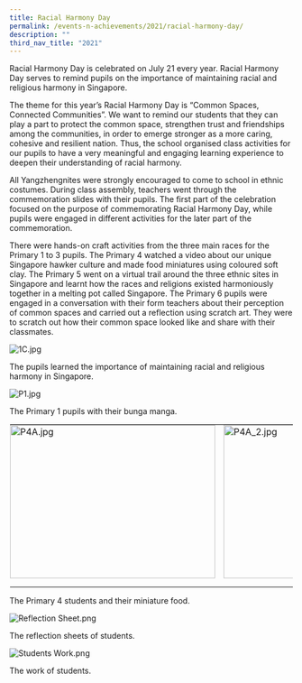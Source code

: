 ```yaml
---
title: Racial Harmony Day
permalink: /events-n-achievements/2021/racial-harmony-day/
description: ""
third_nav_title: "2021"
---
```

Racial Harmony Day is celebrated on July 21 every year. Racial Harmony Day serves to remind pupils on the importance of maintaining racial and religious harmony in Singapore.

  

The theme for this year’s Racial Harmony Day is “Common Spaces, Connected Communities”. We want to remind our students that they can play a part to protect the common space, strengthen trust and friendships among the communities, in order to emerge stronger as a more caring, cohesive and resilient nation. Thus, the school organised class activities for our pupils to have a very meaningful and engaging learning experience to deepen their understanding of racial harmony.

  

All Yangzhengnites were strongly encouraged to come to school in ethnic costumes. During class assembly, teachers went through the commemoration slides with their pupils. The first part of the celebration focused on the purpose of commemorating Racial Harmony Day, while pupils were engaged in different activities for the later part of the commemoration.

  

There were hands-on craft activities from the three main races for the Primary 1 to 3 pupils. The Primary 4 watched a video about our unique Singapore hawker culture and made food miniatures using coloured soft clay. The Primary 5 went on a virtual trail around the three ethnic sites in Singapore and learnt how the races and religions existed harmoniously together in a melting pot called Singapore. The Primary 6 pupils were engaged in a conversation with their form teachers about their perception of common spaces and carried out a reflection using scratch art. They were to scratch out how their common space looked like and share with their classmates.

  

![1C.jpg](https://yangzhengpri.moe.edu.sg/qql/slot/u703/2022/Events-updated/2021/RHD21/1C.jpg)

  

The pupils learned the importance of maintaining racial and religious harmony in Singapore.

  

![P1.jpg](https://yangzhengpri.moe.edu.sg/qql/slot/u703/2022/Events-updated/2021/RHD21/P1.jpg)

  

The Primary 1 pupils with their bunga manga.

  

<table style="margin: auto; outline: 0px; padding: 0px; border-collapse: collapse; clear: both; border: 1px solid transparent; table-layout: fixed;" class="ive_eobj_center ives_tab_kosong"><tbody style="margin: 0px; outline: 0px; padding: 0px;"><tr style="margin: 0px; outline: 0px; padding: 0px;"><td style="margin: 0px; outline: 0px; padding: 0px 15px 15px 0px; vertical-align: top;"><img style="margin: auto; outline: 0px; padding: 0px; border: none; max-width: 100%; clear: both; display: block; width: 364px; height: 272px;" class="ive_eobj_center" alt="P4A.jpg" width="100%" src="https://yangzhengpri.moe.edu.sg/qql/slot/u703/2022/Events-updated/2021/RHD21/P4A.jpg"></td><td style="margin: 0px; outline: 0px; padding: 0px 15px 15px 0px; vertical-align: top;"><img style="margin: auto; outline: 0px; padding: 0px; border: none; max-width: 100%; clear: both; display: block; width: 205px; height: 272px;" class="ive_eobj_center" alt="P4A_2.jpg" width="100%" src="https://yangzhengpri.moe.edu.sg/qql/slot/u703/2022/Events-updated/2021/RHD21/P4A_2.jpg"></td></tr></tbody></table>

The Primary 4 students and their miniature food.

  

![Reflection Sheet.png](https://yangzhengpri.moe.edu.sg/qql/slot/u703/2022/Events-updated/2021/RHD21/Reflection%20Sheet.png)

  

The reflection sheets of students.

  

![Students Work.png](https://yangzhengpri.moe.edu.sg/qql/slot/u703/2022/Events-updated/2021/RHD21/Students%20Work.png)

  

The work of students.
